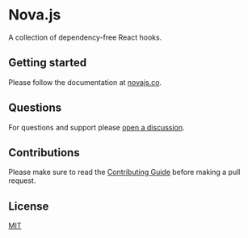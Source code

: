 # Nova.js

A collection of dependency-free React hooks.

## Getting started

Please follow the documentation at [novajs.co](https://novajs.co/).

## Questions

For questions and support please [open a discussion](https://github.com/nova-js/nova.js/discussions).

## Contributions

Please make sure to read the [Contributing Guide](https://github.com/nova-js/nova.js/blob/main/CONTRIBUTING.md) before making a pull request.

## License

[MIT](https://github.com/nova-js/nova.js/blob/main/LICENSE)
